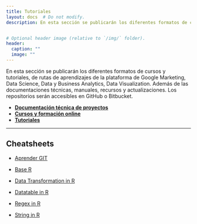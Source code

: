 ```yaml
---
title: Tutoriales
layout: docs  # Do not modify.
description: En esta sección se publicarán los diferentes formatos de cursos y tutoriales, de rutas de aprendizajes de la plataforma de Google Marketing, Data Science, Data y Business Analytics, Data Visualization.


# Optional header image (relative to `/img/` folder).
header:
  caption: ""
  image: ""
---
```


En esta sección se publicarán los diferentes formatos de cursos y tutoriales, de rutas de aprendizajes de la plataforma de Google Marketing, Data Science, Data y Business Analytics, Data Visualization. Además de las documentaciones técnicas, manuales, recursos y actualizaciones. Los repositorios serán accesibles en GitHub o Bitbucket.

* **[Documentación técnica de proyectos](../proyectos/)**
* **[Cursos y formación online](../courses/#google-analytics)**
* **[Tutoriales](../tutorial/)**

***

## Cheatsheets

* [Aprender GIT](/files/pdf/git/atlassian-git-cheatsheet.pdf)

* [Base R](/files/pdf/r/base-r.pdf)
* [Data Transformation in R](/files/pdf/r/data-transformation.pdf)
* [Datatable in R](/files/pdf/r/datatable.pdf)
* [Regex in R](/files/pdf/r/regex.pdf)
* [String in R](/files/pdf/r/strings.pdf)

